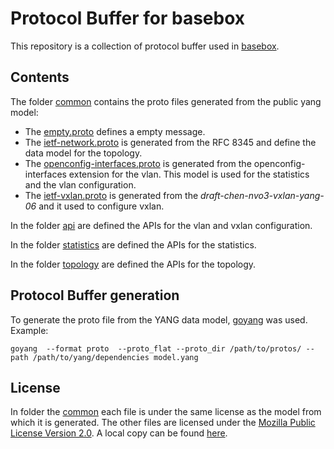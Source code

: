 # Protocol Buffer for basebox
This repository is a collection of protocol buffer used in [basebox](https://github.com/bisdn/basebox).
## Contents
The folder [common](common/) contains the proto files generated from the public yang model:
* The [empty.proto](common/empty.proto) defines a empty message.
* The [ietf-network.proto](common/empty.proto) is generated from the RFC 8345 and define the data model for the topology.
* The [openconfig-interfaces.proto](common/openconfig-interfaces) is generated from the openconfig-interfaces extension for the vlan. This model is used for the statistics and the vlan configuration.
* The [ietf-vxlan.proto](common/ietf-vxlan.proto) is generated from the *draft-chen-nvo3-vxlan-yang-06* and it used to configure vxlan.

In the folder [api](api/) are defined the APIs for the vlan and vxlan configuration.

In the folder [statistics](statistics/) are defined the APIs for the statistics.

In the folder [topology](topology/) are defined the APIs for the topology.

## Protocol Buffer generation
To generate the proto file from the YANG data model, [goyang](https://github.com/openconfig/goyang) was used. Example:
```
goyang  --format proto  --proto_flat --proto_dir /path/to/protos/ --path /path/to/yang/dependencies model.yang
```
## License
In folder the [common](common/) each file is under the same license as the model from which it is generated.
The other files are licensed under the [Mozilla Public License Version 2.0](https://www.mozilla.org/en-US/MPL/2.0/). A local copy can be found [here](LICENSE.md).
